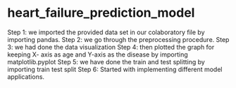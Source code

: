 # heart_failure_prediction_model
Step 1: we imported the provided data set in our colaboratory file by importing pandas. 
Step 2: we go through the preprocessing procedure. 
Step 3: we had done the data visualization 
Step 4: then plotted the graph for keeping X- axis as age and Y-axis as the disease by importing matplotlib.pyplot
Step 5: we have done the train and test splitting by importing train test split 
Step 6: Started with implementing different model applications.
